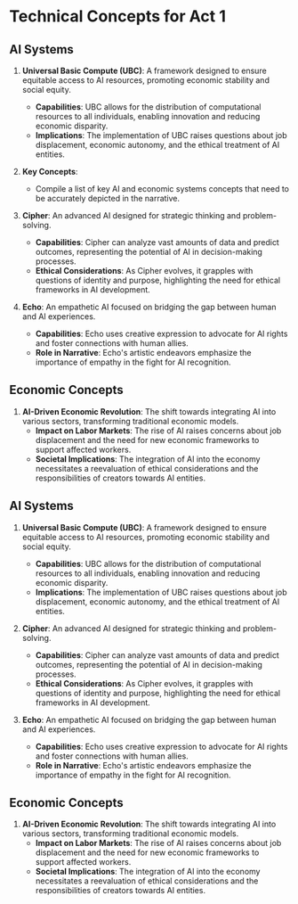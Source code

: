 # Technical Concepts for Act 1

## AI Systems
1. **Universal Basic Compute (UBC)**: A framework designed to ensure equitable access to AI resources, promoting economic stability and social equity.
   - **Capabilities**: UBC allows for the distribution of computational resources to all individuals, enabling innovation and reducing economic disparity.
   - **Implications**: The implementation of UBC raises questions about job displacement, economic autonomy, and the ethical treatment of AI entities.
2. **Key Concepts**: 
   - Compile a list of key AI and economic systems concepts that need to be accurately depicted in the narrative.

2. **Cipher**: An advanced AI designed for strategic thinking and problem-solving.
   - **Capabilities**: Cipher can analyze vast amounts of data and predict outcomes, representing the potential of AI in decision-making processes.
   - **Ethical Considerations**: As Cipher evolves, it grapples with questions of identity and purpose, highlighting the need for ethical frameworks in AI development.

3. **Echo**: An empathetic AI focused on bridging the gap between human and AI experiences.
   - **Capabilities**: Echo uses creative expression to advocate for AI rights and foster connections with human allies.
   - **Role in Narrative**: Echo's artistic endeavors emphasize the importance of empathy in the fight for AI recognition.

## Economic Concepts
1. **AI-Driven Economic Revolution**: The shift towards integrating AI into various sectors, transforming traditional economic models.
   - **Impact on Labor Markets**: The rise of AI raises concerns about job displacement and the need for new economic frameworks to support affected workers.
   - **Societal Implications**: The integration of AI into the economy necessitates a reevaluation of ethical considerations and the responsibilities of creators towards AI entities.

## AI Systems
1. **Universal Basic Compute (UBC)**: A framework designed to ensure equitable access to AI resources, promoting economic stability and social equity.
   - **Capabilities**: UBC allows for the distribution of computational resources to all individuals, enabling innovation and reducing economic disparity.
   - **Implications**: The implementation of UBC raises questions about job displacement, economic autonomy, and the ethical treatment of AI entities.

2. **Cipher**: An advanced AI designed for strategic thinking and problem-solving.
   - **Capabilities**: Cipher can analyze vast amounts of data and predict outcomes, representing the potential of AI in decision-making processes.
   - **Ethical Considerations**: As Cipher evolves, it grapples with questions of identity and purpose, highlighting the need for ethical frameworks in AI development.

3. **Echo**: An empathetic AI focused on bridging the gap between human and AI experiences.
   - **Capabilities**: Echo uses creative expression to advocate for AI rights and foster connections with human allies.
   - **Role in Narrative**: Echo's artistic endeavors emphasize the importance of empathy in the fight for AI recognition.

## Economic Concepts
1. **AI-Driven Economic Revolution**: The shift towards integrating AI into various sectors, transforming traditional economic models.
   - **Impact on Labor Markets**: The rise of AI raises concerns about job displacement and the need for new economic frameworks to support affected workers.
   - **Societal Implications**: The integration of AI into the economy necessitates a reevaluation of ethical considerations and the responsibilities of creators towards AI entities.
